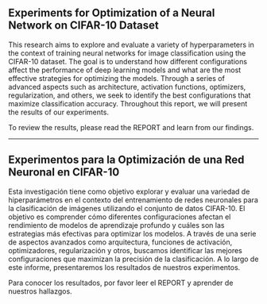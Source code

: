 ## Experiments for Optimization of a Neural Network on CIFAR-10 Dataset

This research aims to explore and evaluate a variety of hyperparameters in the context of training neural networks for image classification using the CIFAR-10 dataset. The goal is to understand how different configurations affect the performance of deep learning models and what are the most effective strategies for optimizing the models. Through a series of advanced aspects such as architecture, activation functions, optimizers, regularization, and others, we seek to identify the best configurations that maximize classification accuracy. Throughout this report, we will present the results of our experiments.

To review the results, please read the REPORT and learn from our findings.

-------------------------------------------------------------------------

## Experimentos para la Optimización de una Red Neuronal en CIFAR-10

Esta investigación tiene como objetivo explorar y evaluar una variedad de hiperparámetros en el contexto del entrenamiento de redes neuronales para la clasificación de imágenes utilizando el conjunto de datos CIFAR-10. El objetivo es comprender cómo diferentes configuraciones afectan el rendimiento de modelos de aprendizaje profundo y cuáles son las estrategias más efectivas para optimizar los modelos. A través de una serie de aspectos avanzados como arquitectura, funciones de activación, optimizadores, regularización y otros, buscamos identificar las mejores configuraciones que maximizan la precisión de la clasificación. A lo largo de este informe, presentaremos los resultados de nuestros experimentos.

Para conocer los resultados, por favor leer el REPORT y aprender de nuestros hallazgos.

